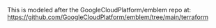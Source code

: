 This is modeled after the GoogleCloudPlatform/emblem repo at:
https://github.com/GoogleCloudPlatform/emblem/tree/main/terraform

